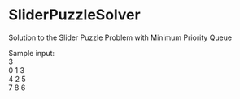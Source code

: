 # SliderPuzzleSolver
Solution to the Slider Puzzle Problem with Minimum Priority Queue

Sample input:
<br /> 3
<br />  0 1 3
<br />  4 2 5
<br />  7 8 6

